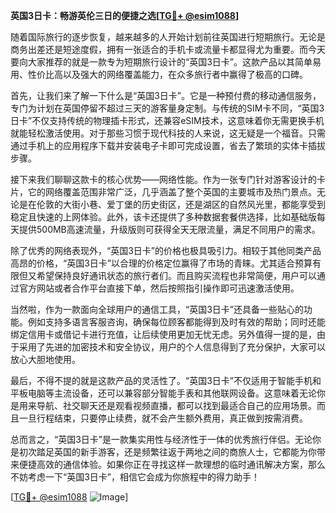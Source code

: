 **英国3日卡：畅游英伦三日的便捷之选[[TG💪+ @esim1088](https://t.me/s/esim1088)]**

随着国际旅行的逐步恢复，越来越多的人开始计划前往英国进行短期旅行。无论是商务出差还是短途度假，拥有一张适合的手机卡或流量卡都显得尤为重要。而今天要向大家推荐的就是一款专为短期旅行设计的“英国3日卡”。这款产品以其简单易用、性价比高以及强大的网络覆盖能力，在众多旅行者中赢得了极高的口碑。

首先，让我们来了解一下什么是“英国3日卡”。它是一种预付费的移动通信服务，专门为计划在英国停留不超过三天的游客量身定制。与传统的SIM卡不同，“英国3日卡”不仅支持传统的物理插卡形式，还兼容eSIM技术，这意味着你无需更换手机就能轻松激活使用。对于那些习惯于现代科技的人来说，这无疑是一个福音。只需通过手机上的应用程序下载并安装电子卡即可完成设置，省去了繁琐的实体卡插拔步骤。

接下来我们聊聊这款卡的核心优势——网络性能。作为一张专门针对游客设计的卡片，它的网络覆盖范围非常广泛，几乎涵盖了整个英国的主要城市及热门景点。无论是在伦敦的大街小巷、爱丁堡的历史街区，还是湖区的自然风光里，都能享受到稳定且快速的上网体验。此外，该卡还提供了多种数据套餐供选择，比如基础版每天提供500MB高速流量，升级版则可获得全天无限流量，满足不同用户的需求。

除了优秀的网络表现外，“英国3日卡”的价格也极具吸引力。相较于其他同类产品高昂的价格，“英国3日卡”以合理的价格定位赢得了市场的青睐。尤其适合预算有限但又希望保持良好通讯状态的旅行者们。而且购买流程也非常简便，用户可以通过官方网站或者合作平台直接下单，然后按照指引操作即可迅速激活使用。

当然啦，作为一款面向全球用户的通信工具，“英国3日卡”还具备一些贴心的功能。例如支持多语言客服咨询，确保每位顾客都能得到及时有效的帮助；同时还能绑定信用卡或借记卡进行充值，让后续使用更加无忧无虑。另外值得一提的是，由于采用了先进的加密技术和安全协议，用户的个人信息得到了充分保护，大家可以放心大胆地使用。

最后，不得不提的就是这款产品的灵活性了。“英国3日卡”不仅适用于智能手机和平板电脑等主流设备，还可以兼容部分智能手表和其他联网设备。这意味着无论你是用来导航、社交聊天还是观看视频直播，都可以找到最适合自己的应用场景。而且一旦行程结束，只要停止续费，就不会产生额外费用，真正做到按需消费。

总而言之，“英国3日卡”是一款集实用性与经济性于一体的优秀旅行伴侣。无论你是初次踏足英国的新手游客，还是频繁往返于两地之间的商旅人士，它都能为你带来便捷高效的通信体验。如果你正在寻找这样一款理想的临时通讯解决方案，那么不妨考虑一下“英国3日卡”，相信它会成为你旅程中的得力助手！

[[TG💪+ @esim1088](https://t.me/s/esim1088) ![Image](https://i.postimg.cc/4NQfJmqS/Snipaste-2025-05-13-00-14-12.png)]